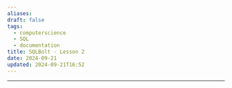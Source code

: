 ```yaml
---
aliases: 
draft: false
tags:
  - computerscience
  - SQL
  - documentation
title: SQLBolt - Lesson 2
date: 2024-09-21
updated: 2024-09-21T16:52
---
```


-------------------------------------------------------------------------------


